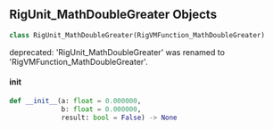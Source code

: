 ## RigUnit_MathDoubleGreater Objects

```python
class RigUnit_MathDoubleGreater(RigVMFunction_MathDoubleGreater)
```

deprecated: 'RigUnit_MathDoubleGreater' was renamed to 'RigVMFunction_MathDoubleGreater'.

<a id="unreal.RigUnit_MathDoubleGreater.__init__"></a>

#### __init__

```python
def __init__(a: float = 0.000000,
             b: float = 0.000000,
             result: bool = False) -> None
```

<a id="unreal.RigVMFunction_MathDoubleLess"></a>